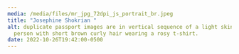 ```yaml
---
media: /media/files/mr_jpg_72dpi_js_portrait_br.jpeg
title: "Josephine Shokrian "
alt: duplicate passport images are in vertical sequence of a light skinned brown
  person with short brown curly hair wearing a rosy t-shirt. 
date: 2022-10-26T19:42:00-0500
---
```

